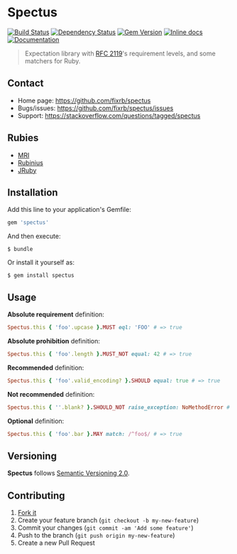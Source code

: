 # Spectus

[![Build Status](https://travis-ci.org/fixrb/spectus.svg?branch=master)](https://travis-ci.org/fixrb/spectus)
[![Dependency Status](https://gemnasium.com/fixrb/spectus.svg)](https://gemnasium.com/fixrb/spectus)
[![Gem Version](http://img.shields.io/gem/v/spectus.svg)](https://rubygems.org/gems/spectus)
[![Inline docs](http://inch-ci.org/github/fixrb/spectus.svg?branch=master)](http://inch-ci.org/github/fixrb/spectus)
[![Documentation](http://img.shields.io/:yard-docs-38c800.svg)](http://rubydoc.info/gems/spectus/frames)

> Expectation library with [RFC 2119](https://www.ietf.org/rfc/rfc2119.txt)'s requirement levels, and some matchers for Ruby.

## Contact

* Home page: https://github.com/fixrb/spectus
* Bugs/issues: https://github.com/fixrb/spectus/issues
* Support: https://stackoverflow.com/questions/tagged/spectus

## Rubies

* [MRI](https://www.ruby-lang.org/)
* [Rubinius](http://rubini.us/)
* [JRuby](http://jruby.org/)

## Installation

Add this line to your application's Gemfile:

```ruby
gem 'spectus'
```

And then execute:

    $ bundle

Or install it yourself as:

    $ gem install spectus

## Usage

**Absolute requirement** definition:

```ruby
Spectus.this { 'foo'.upcase }.MUST eql: 'FOO' # => true
```

**Absolute prohibition** definition:

```ruby
Spectus.this { 'foo'.length }.MUST_NOT equal: 42 # => true
```

**Recommended** definition:

```ruby
Spectus.this { 'foo'.valid_encoding? }.SHOULD equal: true # => true
```

**Not recommended** definition:

```ruby
Spectus.this { ''.blank? }.SHOULD_NOT raise_exception: NoMethodError # => false
```

**Optional** definition:

```ruby
Spectus.this { 'foo'.bar }.MAY match: /^foo$/ # => true
```

## Versioning

__Spectus__ follows [Semantic Versioning 2.0](http://semver.org/).

## Contributing

1. [Fork it](https://github.com/fixrb/spectus/fork)
2. Create your feature branch (`git checkout -b my-new-feature`)
3. Commit your changes (`git commit -am 'Add some feature'`)
4. Push to the branch (`git push origin my-new-feature`)
5. Create a new Pull Request
